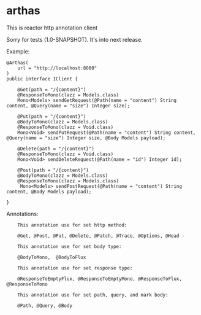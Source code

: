 # arthas
This is reactor http annotation client

Sorry for tests (1.0-SNAPSHOT). It's into next release. 

Example: 

    @Arthas(
        url = "http://localhost:8080"
    )
    public interface IClient {

        @Get(path = "/{content}")
        @ResponseToMono(clazz = Models.class)
        Mono<Models> sendGetRequest(@Path(name = "content") String content, @Query(name = "size") Integer size);

        @Put(path = "/{content}")
        @BodyToMono(clazz = Models.class)
        @ResponseToMono(clazz = Void.class)
        Mono<Void> sendPutRequest(@Path(name = "content") String content, @Query(name = "size") Integer size, @Body Models payload);

        @Delete(path = "/{content}")
        @ResponseToMono(clazz = Void.class)
        Mono<Void> sendDeleteRequest(@Path(name = "id") Integer id);

        @Post(path = "/{content}")
        @BodyToMono(clazz = Models.class)
        @ResponseToMono(clazz = Models.class)
         Mono<Models> sendPostRequest(@Path(name = "content") String content, @Body Models payload);

    }
    
    
Annotations:
        
        This annotation use for set http method:
        
        @Get, @Post, @Put, @Delete, @Patch, @Trace, @Options, @Head -  
        
        This annotation use for set body type:
        
        @BodyToMono,  @BodyToFlux
        
        This annotation use for set response type:
        
        @ResponseToEmptyFlux, @ResponseToEmptyMono, @ResponseToFlux, @ResponseToMono
        
        This annotation use for set path, query, and mark body:
        
        @Path, @Query, @Body
